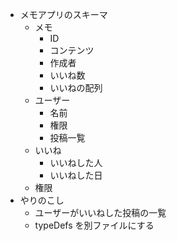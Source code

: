 - メモアプリのスキーマ
  - メモ
    - ID
    - コンテンツ
    - 作成者
    - いいね数
    - いいねの配列
  - ユーザー
    - 名前
    - 権限
    - 投稿一覧
  - いいね
    - いいねした人
    - いいねした日
  - 権限
- やりのこし
  - ユーザーがいいねした投稿の一覧
  - typeDefs を別ファイルにする
